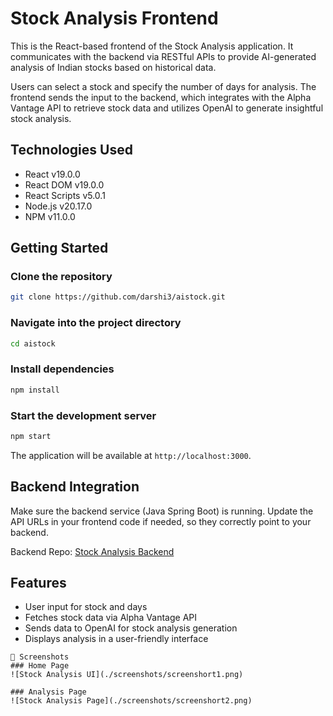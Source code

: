 
# Stock Analysis Frontend

This is the React-based frontend of the Stock Analysis application. It communicates with the backend via RESTful APIs to provide AI-generated analysis of Indian stocks based on historical data.

Users can select a stock and specify the number of days for analysis. The frontend sends the input to the backend, which integrates with the Alpha Vantage API to retrieve stock data and utilizes OpenAI to generate insightful stock analysis.

## Technologies Used

- React v19.0.0
- React DOM v19.0.0
- React Scripts v5.0.1
- Node.js v20.17.0
- NPM v11.0.0

## Getting Started

### Clone the repository
```bash
git clone https://github.com/darshi3/aistock.git
```

### Navigate into the project directory
```bash
cd aistock
```

### Install dependencies
```bash
npm install
```

### Start the development server
```bash
npm start
```

The application will be available at `http://localhost:3000`.

## Backend Integration

Make sure the backend service (Java Spring Boot) is running. Update the API URLs in your frontend code if needed, so they correctly point to your backend.

Backend Repo: [Stock Analysis Backend](https://github.com/darshi3/StockAnalysisBackend)

## Features

- User input for stock and days
- Fetches stock data via Alpha Vantage API
- Sends data to OpenAI for stock analysis generation
- Displays analysis in a user-friendly interface

```
📸 Screenshots
### Home Page
![Stock Analysis UI](./screenshots/screenshort1.png)

### Analysis Page
![Stock Analysis Page](./screenshots/screenshort2.png)
